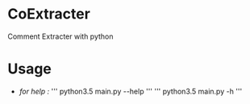 # CoExtracter
Comment Extracter with python

# Usage

- *for help :*
  ''' python3.5 main.py --help '''
  ''' python3.5 main.py -h '''
